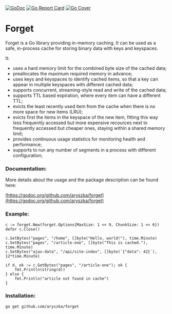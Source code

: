 [![GoDoc](https://godoc.org/github.com/aryszka/forget?status.svg)](https://godoc.org/github.com/aryszka/forget)
[![Go Report Card](https://goreportcard.com/badge/github.com/aryszka/forget)](https://goreportcard.com/report/github.com/aryszka/forget)
[![Go Cover](https://gocover.io/_badge/github.com/aryszka/forget)](https://gocover.io/github.com/aryszka/forget)

# Forget

Forget is a Go library providing in-memory caching. It can be used as a safe, in-process cache for storing binary
data with keys and keyspaces.

It:

- uses a hard memory limit for the combined byte size of the cached data;
- preallocates the maximum required memory in advance;
- uses keys and keyspaces to identify cached items, so that a key can appear in multiple keyspaces with
  different cached data; 
- supports concurrent, streaming-style read and write of the cached data;
- supports TTL based expiration, where every item can have a different TTL;
- evicts the least recently used item from the cache when there is no more space for new items (LRU);
- evicts first the items in the keyspace of the new item, fitting this way less frequently accessed but more
  expensive recources next to frequently accessed but cheaper ones, staying within a shared memory limit;
- provides continuous usage statistics for monitoring health and performance;
- supports to run any number of segments in a process with different configuration;

### Documentation:

More details about the usage and the package description can be found here:

[https://godoc.org/github.com/aryszka/forget](https://godoc.org/github.com/aryszka/forget)

### Example:

```
c := forget.New(forget.Options{MaxSize: 1 << 9, ChunkSize: 1 << 6})
defer c.Close()

c.SetBytes("pages", "/home", []byte("Hello, world!"), time.Minute)
c.SetBytes("pages", "/article-one", []byte("This is cached."), time.Minute)
c.SetBytes("ajax-data", "/api/site-index", []byte(`{"data": 42}`), 12*time.Minute)

if d, ok := c.GetBytes("pages", "/article-one"); ok {
	fmt.Println(string(d))
} else {
	fmt.Println("article not found in cache")
}
```

### Installation:

```
go get github.com/aryszka/forget
```
